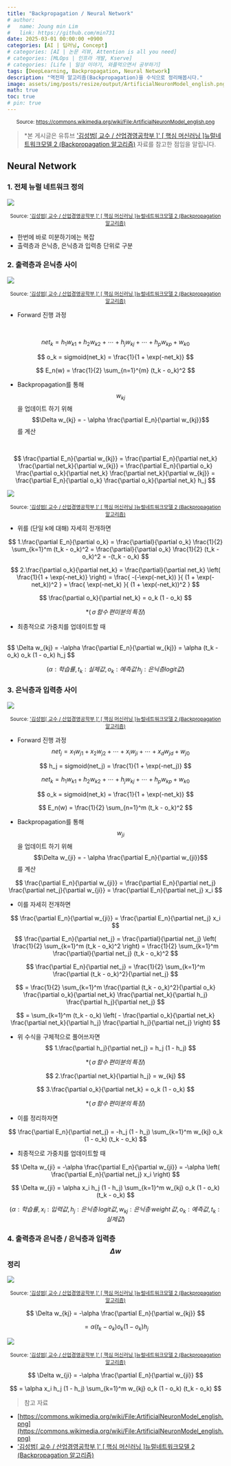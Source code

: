 ```yaml
---
title: "Backpropagation / Neural Network"
# author:
#   name: Joung min Lim
#   link: https://github.com/min731
date: 2025-03-01 00:00:00 +0900
categories: [AI | 딥러닝, Concept]
# categories: [AI | 논문 리뷰, Attention is all you need]
# categories: [MLOps | 인프라 개발, Kserve]
# categories: [Life | 일상 이야기, 와플먹으면서 공부하기]
tags: [DeepLearning, Backpropagation, Neural Network]
description: "역전파 알고리즘(Backpropagation)을 수식으로 정리해봅시다."
image: assets/img/posts/resize/output/ArtificialNeuronModel_english.png # 대표 이미지  가로 세로 비율 약 1.91:1 (예: 1200×628px)
math: true
toc: true
# pin: true
---
```


<div align="center">
  <small>Source: <a href="https://commons.wikimedia.org/wiki/File:ArtificialNeuronModel_english.png">https://commons.wikimedia.org/wiki/File:ArtificialNeuronModel_english.png</a></small>
</div>


>  *본 게시글은 유튜브 ['김성범[ 교수 / 산업경영공학부 ]' [ 핵심 머신러닝 ]뉴럴네트워크모델 2 (Backpropagation 알고리즘)](https://www.youtube.com/watch?v=8300noBbCRU) 자료를 참고한 점임을 알립니다.

## Neural Network


### 1. 전체 뉴럴 네트워크 정의
![](https://velog.velcdn.com/images/min0731/post/b86c24fe-23c4-4efc-8d83-3df720e75826/image.png)
<div align="center">
  <small>Source: <a href="https://www.youtube.com/watch?v=8300noBbCRU">'김성범[ 교수 / 산업경영공학부 ]' [ 핵심 머신러닝 ]뉴럴네트워크모델 2 (Backpropagation 알고리즘)</a></small>
</div>

- 한번에 바로 미분하기에는 복잡
- 출력층과 은닉층, 은닉층과 입력층 단위로 구분

### 2. 출력층과 은닉층 사이
![](https://velog.velcdn.com/images/min0731/post/a4a36cd8-cd68-421d-bb7e-300c644b81d9/image.png)
<div align="center">
  <small>Source: <a href="https://www.youtube.com/watch?v=8300noBbCRU">'김성범[ 교수 / 산업경영공학부 ]' [ 핵심 머신러닝 ]뉴럴네트워크모델 2 (Backpropagation 알고리즘)</a></small>
</div>

- Forward 진행 과정
<br>

$$
net_k = h_1 w_{k1} + h_2 w_{k2} + \cdots + h_j w_{kj} + \cdots + h_p w_{kp} + w_{k0} 
$$

$$
o_k = sigmoid(net_k) = \frac{1}{1 + \exp(-net_k)}
$$

$$
E_n(w) = \frac{1}{2} \sum_{n=1}^{m} (t_k - o_k)^2
$$

- Backpropagation를 통해 $$w_{kj}$$을 업데이트 하기 위해 $$\Delta w_{kj} = - \alpha \frac{\partial E_n}{\partial w_{kj}}$$를 계산
<br>

$$
\frac{\partial E_n}{\partial w_{kj}} = \frac{\partial E_n}{\partial net_k} \frac{\partial net_k}{\partial w_{kj}} = \frac{\partial E_n}{\partial o_k} \frac{\partial o_k}{\partial net_k} \frac{\partial net_k}{\partial w_{kj}} = \frac{\partial E_n}{\partial o_k} \frac{\partial o_k}{\partial net_k} h_j 
$$

![](https://velog.velcdn.com/images/min0731/post/0c19eb73-d3af-425e-b614-d24673c33194/image.png)
<div align="center">
  <small>Source: <a href="https://www.youtube.com/watch?v=8300noBbCRU">'김성범[ 교수 / 산업경영공학부 ]' [ 핵심 머신러닝 ]뉴럴네트워크모델 2 (Backpropagation 알고리즘)</a></small>
</div>

- 위를 (단일 k에 대해) 자세히 전개하면

$$
1.\frac{\partial E_n}{\partial o_k} = \frac{\partial}{\partial o_k} \frac{1}{2} \sum_{k=1}^m (t_k - o_k)^2 = \frac{\partial}{\partial o_k} \frac{1}{2} (t_k - o_k)^2 = -(t_k - o_k)
$$

$$
2.\frac{\partial o_k}{\partial net_k} = \frac{\partial}{\partial net_k} \left( \frac{1}{1 + \exp(-net_k)} \right) = \frac{ -(-\exp(-net_k)) }{ (1 + \exp(-net_k))^2 } = \frac{ \exp(-net_k) }{ (1 + \exp(-net_k))^2 }
$$

$$
\frac{\partial o_k}{\partial net_k} = o_k (1 - o_k)
$$

$$
*(\,\sigma\,함수\,편미분의\,특징)
$$

- 최종적으로 가중치를 업데이트할 때
<br>
$$
\Delta w_{kj} = -\alpha \frac{\partial E_n}{\partial w_{kj}} = \alpha (t_k - o_k) o_k (1 - o_k) h_j
$$

$$
(\alpha:학습률,\,t_{k} : 실제값,\,o_{k}:예측값\,h_{j}:은닉층logit값)
$$

### 3. 은닉층과 입력층 사이
![](https://velog.velcdn.com/images/min0731/post/03402921-6f89-4899-8875-7938149b4967/image.png)
<div align="center">
  <small>Source: <a href="https://www.youtube.com/watch?v=8300noBbCRU">'김성범[ 교수 / 산업경영공학부 ]' [ 핵심 머신러닝 ]뉴럴네트워크모델 2 (Backpropagation 알고리즘)</a></small>
</div>

- Forward 진행 과정
$$
net_j = x_1 w_{j1} + x_2 w_{j2} + \cdots + x_i w_{ji} + \cdots + x_d w_{jd} + w_{j0}
$$

$$
h_j = sigmoid(net_j) = \frac{1}{1 + \exp(-net_j)}
$$

$$
net_k = h_1 w_{k1} + h_2 w_{k2} + \cdots + h_j w_{kj} + \cdots + h_p w_{kp} + w_{k0}
$$

$$
o_k = sigmoid(net_k) = \frac{1}{1 + \exp(-net_k)}
$$

$$
E_n(w) = \frac{1}{2} \sum_{n=1}^m (t_k - o_k)^2
$$

- Backpropagation를 통해 $$w_{ji}$$을 업데이트 하기 위해 $$\Delta w_{ji} = - \alpha \frac{\partial E_n}{\partial w_{ji}}$$를 계산

$$
\frac{\partial E_n}{\partial w_{ji}} = \frac{\partial E_n}{\partial net_j} \frac{\partial net_j}{\partial w_{ji}} = \frac{\partial E_n}{\partial net_j} x_i
$$

- 이를 자세히 전개하면

$$
\frac{\partial E_n}{\partial w_{ji}} = \frac{\partial E_n}{\partial net_j} x_i
$$

$$
\frac{\partial E_n}{\partial net_j} = \frac{\partial}{\partial net_j} \left( \frac{1}{2} \sum_{k=1}^m (t_k - o_k)^2 \right) = \frac{1}{2} \sum_{k=1}^m \frac{\partial}{\partial net_j} (t_k - o_k)^2
$$

$$
\frac{\partial E_n}{\partial net_j} = \frac{1}{2} \sum_{k=1}^m \frac{\partial (t_k - o_k)^2}{\partial net_j}
$$

$$
= \frac{1}{2} \sum_{k=1}^m \frac{\partial (t_k - o_k)^2}{\partial o_k} \frac{\partial o_k}{\partial net_k} \frac{\partial net_k}{\partial h_j} \frac{\partial h_j}{\partial net_j}
$$

$$
= \sum_{k=1}^m (t_k - o_k) \left( - \frac{\partial o_k}{\partial net_k} \frac{\partial net_k}{\partial h_j} \frac{\partial h_j}{\partial net_j} \right)
$$

- 위 수식을 구체적으로 풀어쓰자면
$$
1.\frac{\partial h_j}{\partial net_j} = h_j (1 - h_j)
$$

$$
*(\,\sigma\,함수\,편미분의\,특징)
$$

$$
2.\frac{\partial net_k}{\partial h_j} = w_{kj}
$$

$$
3.\frac{\partial o_k}{\partial net_k} = o_k (1 - o_k)
$$

$$
*(\,\sigma\,함수\,편미분의\,특징)
$$

- 이를 정리하자면

$$
\frac{\partial E_n}{\partial net_j} = -h_j (1 - h_j) \sum_{k=1}^m w_{kj} o_k (1 - o_k) (t_k - o_k)
$$

- 최종적으로 가중치를 업데이트할 때

$$
\Delta w_{ji} = -\alpha \frac{\partial E_n}{\partial w_{ji}} = -\alpha \left( \frac{\partial E_n}{\partial net_j} x_i \right)
$$

$$
\Delta w_{ji} = \alpha x_i h_j (1 - h_j) \sum_{k=1}^m w_{kj} o_k (1 - o_k) (t_k - o_k)
$$

$$
(\alpha:학습률,\,x_{i}:입력값,\,h_{j}:은닉층\,logit값,w_{kj}:은닉층\, weight\,값,\,o_{k}:예측값,\,t_{k} : 실제값)
$$

### 4. 출력층과 은닉층 / 은닉층과 입력층 $$\Delta w$$ 정리
![](https://velog.velcdn.com/images/min0731/post/9555c6a8-4015-4324-a5a2-d1ebcdd2108e/image.png)
<div align="center">
  <small>Source: <a href="https://www.youtube.com/watch?v=8300noBbCRU">'김성범[ 교수 / 산업경영공학부 ]' [ 핵심 머신러닝 ]뉴럴네트워크모델 2 (Backpropagation 알고리즘)</a></small>
</div>

$$
\Delta w_{kj} = -\alpha \frac{\partial E_n}{\partial w_{kj}}
$$

$$
= \alpha (t_k - o_k) o_k (1 - o_k) h_j
$$

![](https://velog.velcdn.com/images/min0731/post/7eff305b-5e44-4354-b7b5-0b4da33d7da8/image.png)
<div align="center">
  <small>Source: <a href="https://www.youtube.com/watch?v=8300noBbCRU">'김성범[ 교수 / 산업경영공학부 ]' [ 핵심 머신러닝 ]뉴럴네트워크모델 2 (Backpropagation 알고리즘)</a></small>
</div>

$$
\Delta w_{ji} = -\alpha \frac{\partial E_n}{\partial w_{ji}}
$$

$$
= \alpha x_i h_j (1 - h_j) \sum_{k=1}^m w_{kj} o_k (1 - o_k) (t_k - o_k)
$$

> 참고 자료

- [https://commons.wikimedia.org/wiki/File:ArtificialNeuronModel_english.png](https://commons.wikimedia.org/wiki/File:ArtificialNeuronModel_english.png)
- ['김성범[ 교수 / 산업경영공학부 ]' [ 핵심 머신러닝 ]뉴럴네트워크모델 2 (Backpropagation 알고리즘)](https://www.youtube.com/watch?v=8300noBbCRU&t=728s)